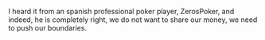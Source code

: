 I heard it from an spanish professional poker player, ZerosPoker, and indeed, he is completely right, we do not want to share our money, we need to push our boundaries.